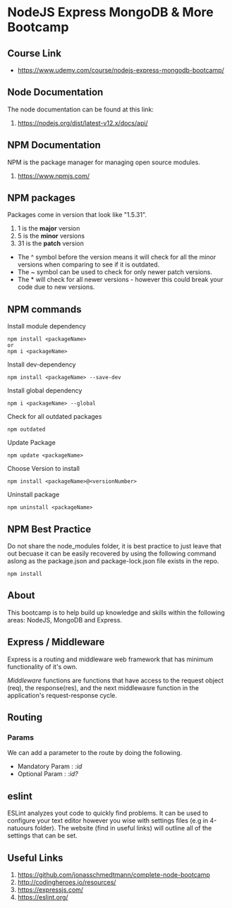 # NodeJS Express MongoDB & More Bootcamp

## Course Link

- https://www.udemy.com/course/nodejs-express-mongodb-bootcamp/

## Node Documentation

The node documentation can be found at this link:

1. https://nodejs.org/dist/latest-v12.x/docs/api/

## NPM Documentation

NPM is the package manager for managing open source modules.

1. https://www.npmjs.com/

## NPM packages

Packages come in version that look like "1.5.31".

1. 1 is the <b>major</b> version
2. 5 is the <b>minor</b> versions
3. 31 is the <b>patch</b> version

- The ^ symbol before the version means it will check for all the minor versions when comparing to see if it is outdated.
- The ~ symbol can be used to check for only newer patch versions.
- The \* will check for all newer versions - however this could break your code due to new versions.

## NPM commands

Install module dependency

```
npm install <packageName>
or
npm i <packageName>
```

Install dev-dependency

```
npm install <packageName> --save-dev
```

Install global dependency

```
npm i <packageName> --global
```

Check for all outdated packages

```
npm outdated
```

Update Package

```
npm update <packageName>
```

Choose Version to install

```
npm install <packageName>@<versionNumber>
```

Uninstall package

```
npm uninstall <packageName>
```

## NPM Best Practice

Do not share the node_modules folder, it is best practice to just leave that out becuase it can be easily recovered by using the following command aslong as the package.json and package-lock.json file exists in the repo.

```
npm install
```

## About

This bootcamp is to help build up knowledge and skills within the following areas: NodeJS, MongoDB and Express.

## Express / Middleware

Express is a routing and middleware web framework that has minimum functionality of it's own.

<i>Middleware</i> functions are functions that have access to the request object (req), the response(res), and the next middlewasre function in the application's request-response cycle.

## Routing

### Params

We can add a parameter to the route by doing the following.

- Mandatory Param : <i>:id</i>
- Optional Param : <i>:id?</i>

## eslint

ESLint analyzes yout code to quickly find problems. It can be used to configure your text editor however you wise with settings files (e.g in 4-natuours folder).
The website (find in useful links) will outline all of the settings that can be set.

## Useful Links

1. https://github.com/jonasschmedtmann/complete-node-bootcamp
2. http://codingheroes.io/resources/
3. https://expressjs.com/
4. https://eslint.org/
